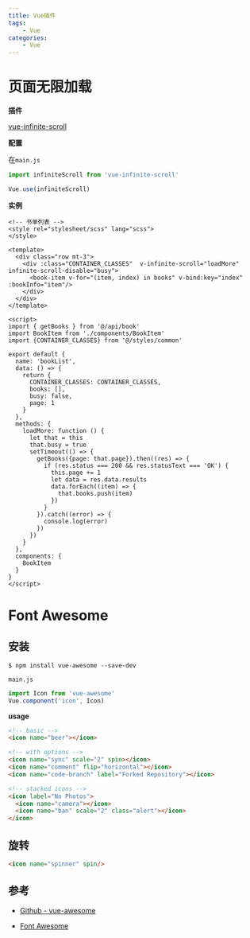 ```yaml
---
title: Vue插件
tags:
	- Vue
categories:
	- Vue
---
```


# 页面无限加载

**插件**

[vue-infinite-scroll](https://github.com/ElemeFE/vue-infinite-scroll)

**配置**

在`main.js`

```javascript
import infiniteScroll from 'vue-infinite-scroll'

Vue.use(infiniteScroll)
```

**实例**

```vue
<!-- 书单列表 -->
<style rel="stylesheet/scss" lang="scss">
</style>

<template>
  <div class="row mt-3">
    <div :class="CONTAINER_CLASSES"  v-infinite-scroll="loadMore" infinite-scroll-disable="busy">
      <book-item v-for="(item, index) in books" v-bind:key="index" :bookInfo="item"/>
    </div>
  </div>
</template>

<script>
import { getBooks } from '@/api/book'
import BookItem from './components/BookItem'
import {CONTAINER_CLASSES} from '@/styles/common'

export default {
  name: 'bookList',
  data: () => {
    return {
      CONTAINER_CLASSES: CONTAINER_CLASSES,
      books: [],
      busy: false,
      page: 1
    }
  },
  methods: {
    loadMore: function () {
      let that = this
      that.busy = true
      setTimeout(() => {
        getBooks({page: that.page}).then((res) => {
          if (res.status === 200 && res.statusText === 'OK') {
            this.page += 1
            let data = res.data.results
            data.forEach((item) => {
              that.books.push(item)
            })
          }
        }).catch((error) => {
          console.log(error)
        })
      })
    }
  },
  components: {
    BookItem
  }
}
</script>
```

# Font Awesome

## 安装

```shell
$ npm install vue-awesome --save-dev
```

`main.js`

```javascript
import Icon from 'vue-awesome'
Vue.component('icon', Icon)
```

**usage**

```html
<!-- basic -->
<icon name="beer"></icon>

<!-- with options -->
<icon name="sync" scale="2" spin></icon>
<icon name="comment" flip="horizontal"></icon>
<icon name="code-branch" label="Forked Repository"></icon>

<!-- stacked icons -->
<icon label="No Photos">
  <icon name="camera"></icon>
  <icon name="ban" scale="2" class="alert"></icon>
</icon>
```

## 旋转

```html
<icon name="spinner" spin/>
```

## 参考

- [Github - vue-awesome](https://github.com/Justineo/vue-awesome)

- [Font Awesome](https://fontawesome.com/icons) 